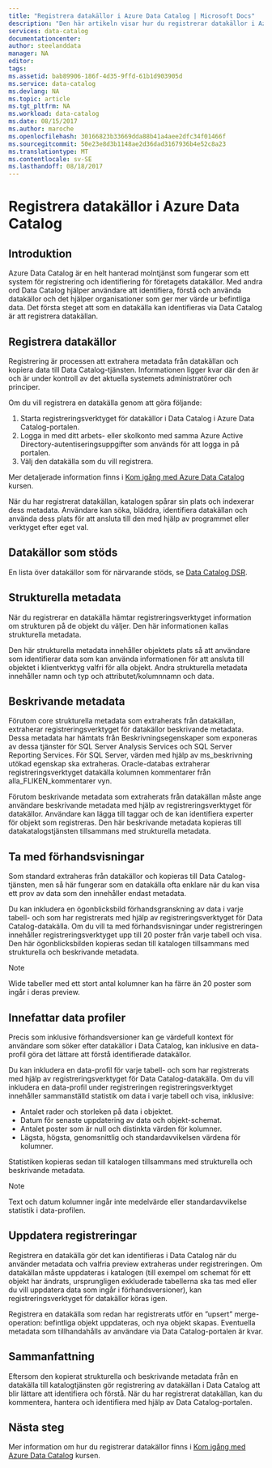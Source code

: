 ```yaml
---
title: "Registrera datakällor i Azure Data Catalog | Microsoft Docs"
description: "Den här artikeln visar hur du registrerar datakällor i Azure Data Catalog, inklusive metadatafält extraheras under registreringen."
services: data-catalog
documentationcenter: 
author: steelanddata
manager: NA
editor: 
tags: 
ms.assetid: bab89906-186f-4d35-9ffd-61b1d903905d
ms.service: data-catalog
ms.devlang: NA
ms.topic: article
ms.tgt_pltfrm: NA
ms.workload: data-catalog
ms.date: 08/15/2017
ms.author: maroche
ms.openlocfilehash: 30166823b33669dda88b41a4aee2dfc34f01466f
ms.sourcegitcommit: 50e23e8d3b1148ae2d36dad3167936b4e52c8a23
ms.translationtype: MT
ms.contentlocale: sv-SE
ms.lasthandoff: 08/18/2017
---
```

# <a name="register-data-sources-in-azure-data-catalog"></a>Registrera datakällor i Azure Data Catalog
## <a name="introduction"></a>Introduktion
Azure Data Catalog är en helt hanterad molntjänst som fungerar som ett system för registrering och identifiering för företagets datakällor. Med andra ord Data Catalog hjälper användare att identifiera, förstå och använda datakällor och det hjälper organisationer som ger mer värde ur befintliga data. Det första steget att som en datakälla kan identifieras via Data Catalog är att registrera datakällan.

## <a name="register-data-sources"></a>Registrera datakällor
Registrering är processen att extrahera metadata från datakällan och kopiera data till Data Catalog-tjänsten. Informationen ligger kvar där den är och är under kontroll av det aktuella systemets administratörer och principer.

Om du vill registrera en datakälla genom att göra följande:
1. Starta registreringsverktyget för datakällor i Data Catalog i Azure Data Catalog-portalen. 
2. Logga in med ditt arbets- eller skolkonto med samma Azure Active Directory-autentiseringsuppgifter som används för att logga in på portalen.
3. Välj den datakälla som du vill registrera.

Mer detaljerade information finns i [Kom igång med Azure Data Catalog](data-catalog-get-started.md) kursen.

När du har registrerat datakällan, katalogen spårar sin plats och indexerar dess metadata. Användare kan söka, bläddra, identifiera datakällan och använda dess plats för att ansluta till den med hjälp av programmet eller verktyget efter eget val.

## <a name="supported-data-sources"></a>Datakällor som stöds
En lista över datakällor som för närvarande stöds, se [Data Catalog DSR](data-catalog-dsr.md).

## <a name="structural-metadata"></a>Strukturella metadata
När du registrerar en datakälla hämtar registreringsverktyget information om strukturen på de objekt du väljer. Den här informationen kallas strukturella metadata.

Den här strukturella metadata innehåller objektets plats så att användare som identifierar data som kan använda informationen för att ansluta till objektet i klientverktyg valfri för alla objekt. Andra strukturella metadata innehåller namn och typ och attributet/kolumnnamn och data.

## <a name="descriptive-metadata"></a>Beskrivande metadata
Förutom core strukturella metadata som extraherats från datakällan, extraherar registreringsverktyget för datakällor beskrivande metadata. Dessa metadata har hämtats från Beskrivningsegenskaper som exponeras av dessa tjänster för SQL Server Analysis Services och SQL Server Reporting Services. För SQL Server, värden med hjälp av ms\_beskrivning utökad egenskap ska extraheras. Oracle-databas extraherar registreringsverktyget datakälla kolumnen kommentarer från alla\_FLIKEN\_kommentarer vyn.

Förutom beskrivande metadata som extraherats från datakällan måste ange användare beskrivande metadata med hjälp av registreringsverktyget för datakällor. Användare kan lägga till taggar och de kan identifiera experter för objekt som registreras. Den här beskrivande metadata kopieras till datakatalogstjänsten tillsammans med strukturella metadata.

## <a name="include-previews"></a>Ta med förhandsvisningar
Som standard extraheras från datakällor och kopieras till Data Catalog-tjänsten, men så här fungerar som en datakälla ofta enklare när du kan visa ett prov av data som den innehåller endast metadata.

Du kan inkludera en ögonblicksbild förhandsgranskning av data i varje tabell- och som har registrerats med hjälp av registreringsverktyget för Data Catalog-datakälla. Om du vill ta med förhandsvisningar under registreringen innehåller registreringsverktyget upp till 20 poster från varje tabell och visa. Den här ögonblicksbilden kopieras sedan till katalogen tillsammans med strukturella och beskrivande metadata.

> [!NOTE]
> Wide tabeller med ett stort antal kolumner kan ha färre än 20 poster som ingår i deras preview.
>
>

## <a name="include-data-profiles"></a>Innefattar data profiler
Precis som inklusive förhandsversioner kan ge värdefull kontext för användare som söker efter datakällor i Data Catalog, kan inklusive en data-profil göra det lättare att förstå identifierade datakällor.

Du kan inkludera en data-profil för varje tabell- och som har registrerats med hjälp av registreringsverktyget för Data Catalog-datakälla. Om du vill inkludera en data-profil under registreringen registreringsverktyget innehåller sammanställd statistik om data i varje tabell och visa, inklusive:

* Antalet rader och storleken på data i objektet.
* Datum för senaste uppdatering av data och objekt-schemat.
* Antalet poster som är null och distinkta värden för kolumner.
* Lägsta, högsta, genomsnittlig och standardavvikelsen värdena för kolumner.

Statistiken kopieras sedan till katalogen tillsammans med strukturella och beskrivande metadata.

> [!NOTE]
> Text och datum kolumner ingår inte medelvärde eller standardavvikelse statistik i data-profilen.
>
>

## <a name="update-registrations"></a>Uppdatera registreringar
Registrera en datakälla gör det kan identifieras i Data Catalog när du använder metadata och valfria preview extraheras under registreringen. Om datakällan måste uppdateras i katalogen (till exempel om schemat för ett objekt har ändrats, ursprungligen exkluderade tabellerna ska tas med eller du vill uppdatera data som ingår i förhandsversioner), kan registreringsverktyget för datakällor köras igen.

Registrera en datakälla som redan har registrerats utför en ”upsert” merge-operation: befintliga objekt uppdateras, och nya objekt skapas. Eventuella metadata som tillhandahålls av användare via Data Catalog-portalen är kvar.

## <a name="summary"></a>Sammanfattning
Eftersom den kopierat strukturella och beskrivande metadata från en datakälla till katalogtjänsten gör registrering av datakällan i Data Catalog att blir lättare att identifiera och förstå. När du har registrerat datakällan, kan du kommentera, hantera och identifiera med hjälp av Data Catalog-portalen.

## <a name="next-steps"></a>Nästa steg
Mer information om hur du registrerar datakällor finns i [Kom igång med Azure Data Catalog](data-catalog-get-started.md) kursen.
